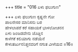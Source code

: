 +++
title = "016 ಏಳು ಫಲುಗುಣ"

+++
ಏಳು ಫಲುಗುಣ ಕೃಷ್ಣನೇ ಗೋ  
ಪಾಲನೇಸರ ಮಾನಿಸನು ಬರ  
ಹೇಳಲಾಪರೆ ಕರೆ ಸಹಾಯಕೆ ಭಾಳಲೋಚನನ  
ಏಳು ಜಂಜಡವೇನು ಜೊತ್ತಿನ  
ಕಾಳೆಗಕೆ ಕಲಿಯಾಗು ನಡೆಯೆನೆ  
ಕೇಳುತರ್ಜುನನಿತ್ತನವರಿಗೆ ನಗುತ ವೀಳೆಯವ    ॥16॥